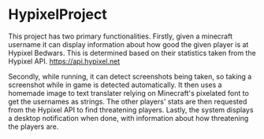 # HypixelProject

This project has two primary functionalities. Firstly, given a minecraft username it can display information about how good the given player is at Hypixel Bedwars. This is determined based on their statistics taken from the Hypixel API. https://api.hypixel.net

Secondly, while running, it can detect screenshots being taken, so taking a screenshot while in game is detected automatically. It then uses a homemade image to text translater relying on Minecraft's pixelated font to get the usernames as strings. The other players' stats are then requested from the Hypixel API to find threatening players. Lastly, the system displays a desktop notification when done, with information about how threatening the players are.
